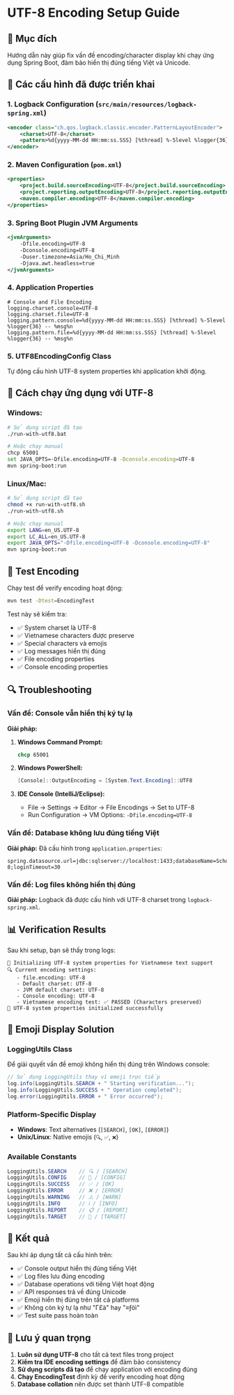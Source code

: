 # UTF-8 Encoding Setup Guide

## 🎯 Mục đích
Hướng dẫn này giúp fix vấn đề encoding/character display khi chạy ứng dụng Spring Boot, đảm bảo hiển thị đúng tiếng Việt và Unicode.

## 🔧 Các cấu hình đã được triển khai

### 1. **Logback Configuration** (`src/main/resources/logback-spring.xml`)
```xml
<encoder class="ch.qos.logback.classic.encoder.PatternLayoutEncoder">
    <charset>UTF-8</charset>
    <pattern>%d{yyyy-MM-dd HH:mm:ss.SSS} [%thread] %-5level %logger{36} -- %msg%n</pattern>
</encoder>
```

### 2. **Maven Configuration** (`pom.xml`)
```xml
<properties>
    <project.build.sourceEncoding>UTF-8</project.build.sourceEncoding>
    <project.reporting.outputEncoding>UTF-8</project.reporting.outputEncoding>
    <maven.compiler.encoding>UTF-8</maven.compiler.encoding>
</properties>
```

### 3. **Spring Boot Plugin JVM Arguments**
```xml
<jvmArguments>
    -Dfile.encoding=UTF-8
    -Dconsole.encoding=UTF-8
    -Duser.timezone=Asia/Ho_Chi_Minh
    -Djava.awt.headless=true
</jvmArguments>
```

### 4. **Application Properties**
```properties
# Console and File Encoding
logging.charset.console=UTF-8
logging.charset.file=UTF-8
logging.pattern.console=%d{yyyy-MM-dd HH:mm:ss.SSS} [%thread] %-5level %logger{36} -- %msg%n
logging.pattern.file=%d{yyyy-MM-dd HH:mm:ss.SSS} [%thread] %-5level %logger{36} -- %msg%n
```

### 5. **UTF8EncodingConfig Class**
Tự động cấu hình UTF-8 system properties khi application khởi động.

## 🚀 Cách chạy ứng dụng với UTF-8

### **Windows:**
```bash
# Sử dụng script đã tạo
./run-with-utf8.bat

# Hoặc chạy manual
chcp 65001
set JAVA_OPTS=-Dfile.encoding=UTF-8 -Dconsole.encoding=UTF-8
mvn spring-boot:run
```

### **Linux/Mac:**
```bash
# Sử dụng script đã tạo
chmod +x run-with-utf8.sh
./run-with-utf8.sh

# Hoặc chạy manual
export LANG=en_US.UTF-8
export LC_ALL=en_US.UTF-8
export JAVA_OPTS="-Dfile.encoding=UTF-8 -Dconsole.encoding=UTF-8"
mvn spring-boot:run
```

## 🧪 Test Encoding

Chạy test để verify encoding hoạt động:
```bash
mvn test -Dtest=EncodingTest
```

Test này sẽ kiểm tra:
- ✅ System charset là UTF-8
- ✅ Vietnamese characters được preserve
- ✅ Special characters và emojis
- ✅ Log messages hiển thị đúng
- ✅ File encoding properties
- ✅ Console encoding properties

## 🔍 Troubleshooting

### **Vấn đề: Console vẫn hiển thị ký tự lạ**
**Giải pháp:**
1. **Windows Command Prompt:**
   ```cmd
   chcp 65001
   ```

2. **Windows PowerShell:**
   ```powershell
   [Console]::OutputEncoding = [System.Text.Encoding]::UTF8
   ```

3. **IDE Console (IntelliJ/Eclipse):**
   - File → Settings → Editor → File Encodings → Set to UTF-8
   - Run Configuration → VM Options: `-Dfile.encoding=UTF-8`

### **Vấn đề: Database không lưu đúng tiếng Việt**
**Giải pháp:** Đã cấu hình trong `application.properties`:
```properties
spring.datasource.url=jdbc:sqlserver://localhost:1433;databaseName=SchoolManagementDB;encrypt=false;trustServerCertificate=true;sendStringParametersAsUnicode=true;characterEncoding=UTF-8;loginTimeout=30
```

### **Vấn đề: Log files không hiển thị đúng**
**Giải pháp:** Logback đã được cấu hình với UTF-8 charset trong `logback-spring.xml`.

## 📊 Verification Results

Sau khi setup, bạn sẽ thấy trong logs:
```
🔧 Initializing UTF-8 system properties for Vietnamese text support
🔍 Current encoding settings:
   - file.encoding: UTF-8
   - Default charset: UTF-8
   - JVM default charset: UTF-8
   - Console encoding: UTF-8
   - Vietnamese encoding test: ✅ PASSED (Characters preserved)
🎯 UTF-8 system properties initialized successfully
```

## 🎯 Emoji Display Solution

### **LoggingUtils Class**
Để giải quyết vấn đề emoji không hiển thị đúng trên Windows console:

```java
// Sử dụng LoggingUtils thay vì emoji trực tiếp
log.info(LoggingUtils.SEARCH + " Starting verification...");
log.info(LoggingUtils.SUCCESS + " Operation completed");
log.error(LoggingUtils.ERROR + " Error occurred");
```

### **Platform-Specific Display**
- **Windows**: Text alternatives (`[SEARCH]`, `[OK]`, `[ERROR]`)
- **Unix/Linux**: Native emojis (`🔍`, `✅`, `❌`)

### **Available Constants**
```java
LoggingUtils.SEARCH    // 🔍 / [SEARCH]
LoggingUtils.CONFIG    // 🔧 / [CONFIG]
LoggingUtils.SUCCESS   // ✅ / [OK]
LoggingUtils.ERROR     // ❌ / [ERROR]
LoggingUtils.WARNING   // ⚠️ / [WARN]
LoggingUtils.INFO      // ℹ️ / [INFO]
LoggingUtils.REPORT    // 📋 / [REPORT]
LoggingUtils.TARGET    // 🎯 / [TARGET]
```

## 🎉 Kết quả

Sau khi áp dụng tất cả cấu hình trên:
- ✅ Console output hiển thị đúng tiếng Việt
- ✅ Log files lưu đúng encoding
- ✅ Database operations với tiếng Việt hoạt động
- ✅ API responses trả về đúng Unicode
- ✅ Emoji hiển thị đúng trên tất cả platforms
- ✅ Không còn ký tự lạ như "Γ£à" hay "≡ƒöì"
- ✅ Test suite pass hoàn toàn

## 📝 Lưu ý quan trọng

1. **Luôn sử dụng UTF-8** cho tất cả text files trong project
2. **Kiểm tra IDE encoding settings** để đảm bảo consistency
3. **Sử dụng scripts đã tạo** để chạy application với encoding đúng
4. **Chạy EncodingTest** định kỳ để verify encoding hoạt động
5. **Database collation** nên được set thành UTF-8 compatible
